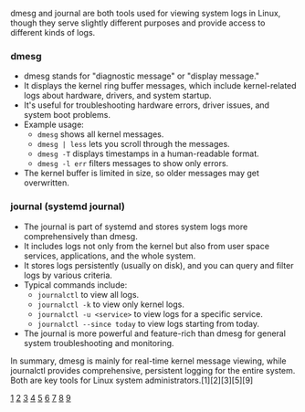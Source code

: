 dmesg and journal are both tools used for viewing system logs in Linux, though they serve slightly different purposes and
provide access to different kinds of logs.

### dmesg

- dmesg stands for "diagnostic message" or "display message."
- It displays the kernel ring buffer messages, which include kernel-related logs about hardware, drivers, and system startup.
- It's useful for troubleshooting hardware errors, driver issues, and system boot problems.
- Example usage:
  - `dmesg` shows all kernel messages.
  - `dmesg | less` lets you scroll through the messages.
  - `dmesg -T` displays timestamps in a human-readable format.
  - `dmesg -l err` filters messages to show only errors.
- The kernel buffer is limited in size, so older messages may get overwritten.

### journal (systemd journal)

- The journal is part of systemd and stores system logs more comprehensively than dmesg.
- It includes logs not only from the kernel but also from user space services, applications, and the whole system.
- It stores logs persistently (usually on disk), and you can query and filter logs by various criteria.
- Typical commands include:
  - `journalctl` to view all logs.
  - `journalctl -k` to view only kernel logs.
  - `journalctl -u <service>` to view logs for a specific service.
  - `journalctl --since today` to view logs starting from today.
- The journal is more powerful and feature-rich than dmesg for general system troubleshooting and monitoring.

In summary, dmesg is mainly for real-time kernel message viewing, while journalctl provides comprehensive, persistent logging
for the entire system. Both are key tools for Linux system administrators.[1][2][3][5][9]

[1](https://phoenixnap.com/kb/dmesg-linux) [2](https://ioflood.com/blog/dmesg-linux-command/)
[3](https://www.geeksforgeeks.org/linux-unix/how-to-use-the-dmesg-command-on-linux/)
[4](https://www.howtoforge.com/linux-dmesg-command/)
[5](https://www.howtogeek.com/449335/how-to-use-the-dmesg-command-on-linux/) [6](https://www.tecmint.com/dmesg-commands/)
[7](https://man7.org/linux/man-pages/man1/dmesg.1.html) [8](https://www.linuxtechi.com/10-tips-dmesg-command-linux-geeks/)
[9](https://www.redhat.com/en/blog/dmesg)
